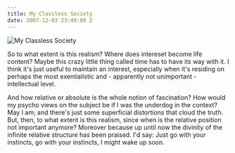 ```yaml
---
title: My Classless Society
date: 2007-12-03 23:49:00 Z
---
```


![My Classless Society](/uploads/news_myclasslesssociety.jpg)

So to what extent is this realism? Where does intereset become life content? Maybe
this crazy little thing called time has to have its way with it. I think it's just
useful to maintain an interest, especially when it's residing on perhaps the most
exentialistic and - apparently not unimportant - intellectual level.

And how relative or absolute is the whole notion of fascination? How would my psycho
views on the subject be if I was the underdog in the context? May I am; and there's just
some superficial distortions that cloud the truth. But, then, to what extent is this
realism, since when is the relative position not important anymore? Moreover because
up until now the divinity of the infinite relative structure has been praised. I'd
say: Just go with your instincts, go with your instincts, I might wake up soon.